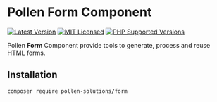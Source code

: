 # Pollen Form Component

[![Latest Version](https://img.shields.io/badge/release-1.0.0-blue?style=for-the-badge)](https://www.presstify.com/pollen-solutions/form/)
[![MIT Licensed](https://img.shields.io/badge/license-MIT-green?style=for-the-badge)](LICENSE.md)
[![PHP Supported Versions](https://img.shields.io/badge/PHP->=7.4-8892BF?style=for-the-badge&logo=php)](https://www.php.net/supported-versions.php)

Pollen **Form** Component provide tools to generate, process and reuse HTML forms.

## Installation

```bash
composer require pollen-solutions/form
```

